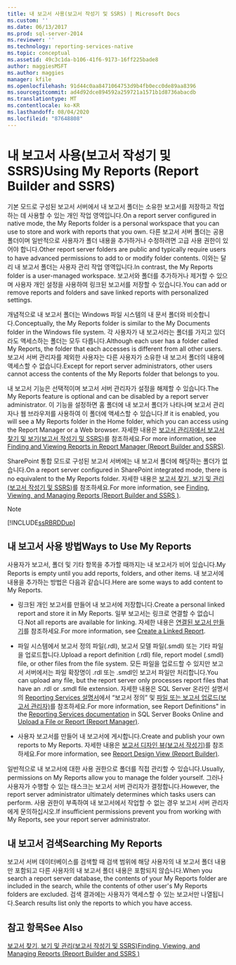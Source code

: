 ```yaml
---
title: 내 보고서 사용(보고서 작성기 및 SSRS) | Microsoft Docs
ms.custom: ''
ms.date: 06/13/2017
ms.prod: sql-server-2014
ms.reviewer: ''
ms.technology: reporting-services-native
ms.topic: conceptual
ms.assetid: 49c3c1da-b106-41f6-9173-16ff225bade8
author: maggiesMSFT
ms.author: maggies
manager: kfile
ms.openlocfilehash: 91d44c0aa8471064753d9b4fb0ecc0de89aa8396
ms.sourcegitcommit: ad4d92dce894592a259721a1571b1d8736abacdb
ms.translationtype: MT
ms.contentlocale: ko-KR
ms.lasthandoff: 08/04/2020
ms.locfileid: "87648808"
---
```

# <a name="using-my-reports-report-builder-and-ssrs"></a><span data-ttu-id="d6056-102">내 보고서 사용(보고서 작성기 및 SSRS)</span><span class="sxs-lookup"><span data-stu-id="d6056-102">Using My Reports (Report Builder and SSRS)</span></span>
  <span data-ttu-id="d6056-103">기본 모드로 구성된 보고서 서버에서 내 보고서 폴더는 소유한 보고서를 저장하고 작업하는 데 사용할 수 있는 개인 작업 영역입니다.</span><span class="sxs-lookup"><span data-stu-id="d6056-103">On a report server configured in native mode, the My Reports folder is a personal workspace that you can use to store and work with reports that you own.</span></span> <span data-ttu-id="d6056-104">다른 보고서 서버 폴더는 공용 폴더이며 일반적으로 사용자가 폴더 내용을 추가하거나 수정하려면 고급 사용 권한이 있어야 합니다.</span><span class="sxs-lookup"><span data-stu-id="d6056-104">Other report server folders are public and typically require users to have advanced permissions to add to or modify folder contents.</span></span> <span data-ttu-id="d6056-105">이와는 달리 내 보고서 폴더는 사용자 관리 작업 영역입니다.</span><span class="sxs-lookup"><span data-stu-id="d6056-105">In contrast, the My Reports folder is a user-managed workspace.</span></span> <span data-ttu-id="d6056-106">보고서와 폴더를 추가하거나 제거할 수 있으며 사용자 개인 설정을 사용하여 링크된 보고서를 저장할 수 있습니다.</span><span class="sxs-lookup"><span data-stu-id="d6056-106">You can add or remove reports and folders and save linked reports with personalized settings.</span></span>  
  
 <span data-ttu-id="d6056-107">개념적으로 내 보고서 폴더는 Windows 파일 시스템의 내 문서 폴더와 비슷합니다.</span><span class="sxs-lookup"><span data-stu-id="d6056-107">Conceptually, the My Reports folder is similar to the My Documents folder in the Windows file system.</span></span> <span data-ttu-id="d6056-108">각 사용자가 내 보고서라는 폴더를 가지고 있더라도 액세스하는 폴더는 모두 다릅니다.</span><span class="sxs-lookup"><span data-stu-id="d6056-108">Although each user has a folder called My Reports, the folder that each accesses is different from all other users.</span></span> <span data-ttu-id="d6056-109">보고서 서버 관리자를 제외한 사용자는 다른 사용자가 소유한 내 보고서 폴더의 내용에 액세스할 수 없습니다.</span><span class="sxs-lookup"><span data-stu-id="d6056-109">Except for report server administrators, other users cannot access the contents of the My Reports folder that belongs to you.</span></span>  
  
 <span data-ttu-id="d6056-110">내 보고서 기능은 선택적이며 보고서 서버 관리자가 설정을 해제할 수 있습니다.</span><span class="sxs-lookup"><span data-stu-id="d6056-110">The My Reports feature is optional and can be disabled by a report server administrator.</span></span> <span data-ttu-id="d6056-111">이 기능을 설정하면 홈 폴더에 내 보고서 폴더가 나타나며 보고서 관리자나 웹 브라우저를 사용하여 이 폴더에 액세스할 수 있습니다.</span><span class="sxs-lookup"><span data-stu-id="d6056-111">If it is enabled, you will see a My Reports folder in the Home folder, which you can access using the Report Manager or a Web browser.</span></span> <span data-ttu-id="d6056-112">자세한 내용은 [보고서 관리자에서 보고서 찾기 및 보기&#40;보고서 작성기 및 SSRS&#41;](finding-and-viewing-reports-in-the-web-portal-report-builder-and-ssrs.md)를 참조하세요.</span><span class="sxs-lookup"><span data-stu-id="d6056-112">For more information, see [Finding and Viewing Reports in Report Manager &#40;Report Builder and SSRS&#41;](finding-and-viewing-reports-in-the-web-portal-report-builder-and-ssrs.md).</span></span>  
  
 <span data-ttu-id="d6056-113">SharePoint 통합 모드로 구성된 보고서 서버에는 내 보고서 폴더에 해당하는 폴더가 없습니다.</span><span class="sxs-lookup"><span data-stu-id="d6056-113">On a report server configured in SharePoint integrated mode, there is no equivalent to the My Reports folder.</span></span> <span data-ttu-id="d6056-114">자세한 내용은 [보고서 찾기, 보기 및 관리&#40;보고서 작성기 및 SSRS&#41;](finding-viewing-and-managing-reports-report-builder-and-ssrs.md)를 참조하세요.</span><span class="sxs-lookup"><span data-stu-id="d6056-114">For more information, see [Finding, Viewing, and Managing Reports &#40;Report Builder and SSRS &#41;](finding-viewing-and-managing-reports-report-builder-and-ssrs.md).</span></span>  
  
> [!NOTE]  
>  [!INCLUDE[ssRBRDDup](../../includes/ssrbrddup-md.md)]  
  
## <a name="ways-to-use-my-reports"></a><span data-ttu-id="d6056-115">내 보고서 사용 방법</span><span class="sxs-lookup"><span data-stu-id="d6056-115">Ways to Use My Reports</span></span>  
 <span data-ttu-id="d6056-116">사용자가 보고서, 폴더 및 기타 항목을 추가할 때까지는 내 보고서가 비어 있습니다.</span><span class="sxs-lookup"><span data-stu-id="d6056-116">My Reports is empty until you add reports, folders, and other items.</span></span> <span data-ttu-id="d6056-117">내 보고서에 내용을 추가하는 방법은 다음과 같습니다.</span><span class="sxs-lookup"><span data-stu-id="d6056-117">Here are some ways to add content to My Reports.</span></span>  
  
-   <span data-ttu-id="d6056-118">링크된 개인 보고서를 만들어 내 보고서에 저장합니다.</span><span class="sxs-lookup"><span data-stu-id="d6056-118">Create a personal linked report and store it in My Reports.</span></span> <span data-ttu-id="d6056-119">일부 보고서는 링크로 연결할 수 없습니다.</span><span class="sxs-lookup"><span data-stu-id="d6056-119">Not all reports are available for linking.</span></span> <span data-ttu-id="d6056-120">자세한 내용은 [연결된 보고서 만들기](../reports/create-a-linked-report.md)를 참조하세요.</span><span class="sxs-lookup"><span data-stu-id="d6056-120">For more information, see [Create a Linked Report](../reports/create-a-linked-report.md).</span></span>  
  
-   <span data-ttu-id="d6056-121">파일 시스템에서 보고서 정의 파일(.rdl), 보고서 모델 파일(.smdl) 또는 기타 파일을 업로드합니다.</span><span class="sxs-lookup"><span data-stu-id="d6056-121">Upload a report definition (.rdl) file, report model (.smdl) file, or other files from the file system.</span></span> <span data-ttu-id="d6056-122">모든 파일을 업로드할 수 있지만 보고서 서버에서는 파일 확장명이 .rdl 또는 .smdl인 보고서 파일만 처리합니다.</span><span class="sxs-lookup"><span data-stu-id="d6056-122">You can upload any file, but the report server only processes report files that have an .rdl or .smdl file extension.</span></span> <span data-ttu-id="d6056-123">자세한 내용은 SQL Server 온라인 설명서의 [Reporting Services 설명서](https://go.microsoft.com/fwlink/?linkid=121312)에서 “보고서 정의” 및 [파일 또는 보고서 업로드&#40;보고서 관리자&#41;](../reports/upload-a-file-or-report-report-manager.md)를 참조하세요.</span><span class="sxs-lookup"><span data-stu-id="d6056-123">For more information, see Report Definitions" in the [Reporting Services documentation](https://go.microsoft.com/fwlink/?linkid=121312) in SQL Server Books Online and [Upload a File or Report &#40;Report Manager&#41;](../reports/upload-a-file-or-report-report-manager.md).</span></span>  
  
-   <span data-ttu-id="d6056-124">사용자 보고서를 만들어 내 보고서에 게시합니다.</span><span class="sxs-lookup"><span data-stu-id="d6056-124">Create and publish your own reports to My Reports.</span></span> <span data-ttu-id="d6056-125">자세한 내용은 [보고서 디자인 뷰&#40;보고서 작성기&#41;](report-design-view-report-builder.md)를 참조하세요.</span><span class="sxs-lookup"><span data-stu-id="d6056-125">For more information, see [Report Design View &#40;Report Builder&#41;](report-design-view-report-builder.md).</span></span>  
  
 <span data-ttu-id="d6056-126">일반적으로 내 보고서에 대한 사용 권한으로 폴더를 직접 관리할 수 있습니다.</span><span class="sxs-lookup"><span data-stu-id="d6056-126">Usually, permissions on My Reports allow you to manage the folder yourself.</span></span> <span data-ttu-id="d6056-127">그러나 사용자가 수행할 수 있는 태스크는 보고서 서버 관리자가 결정합니다.</span><span class="sxs-lookup"><span data-stu-id="d6056-127">However, the report server administrator ultimately determines which tasks users can perform.</span></span> <span data-ttu-id="d6056-128">사용 권한이 부족하여 내 보고서에서 작업할 수 없는 경우 보고서 서버 관리자에게 문의하십시오.</span><span class="sxs-lookup"><span data-stu-id="d6056-128">If insufficient permissions prevent you from working with My Reports, see your report server administrator.</span></span>  
  
## <a name="searching-my-reports"></a><span data-ttu-id="d6056-129">내 보고서 검색</span><span class="sxs-lookup"><span data-stu-id="d6056-129">Searching My Reports</span></span>  
 <span data-ttu-id="d6056-130">보고서 서버 데이터베이스를 검색할 때 검색 범위에 해당 사용자의 내 보고서 폴더 내용만 포함되고 다른 사용자의 내 보고서 폴더 내용은 포함되지 않습니다.</span><span class="sxs-lookup"><span data-stu-id="d6056-130">When you search a report server database, the contents of your My Reports folder are included in the search, while the contents of other user's My Reports folders are excluded.</span></span> <span data-ttu-id="d6056-131">검색 결과에는 사용자가 액세스할 수 있는 보고서만 나열됩니다.</span><span class="sxs-lookup"><span data-stu-id="d6056-131">Search results list only the reports to which you have access.</span></span>  
  
## <a name="see-also"></a><span data-ttu-id="d6056-132">참고 항목</span><span class="sxs-lookup"><span data-stu-id="d6056-132">See Also</span></span>  
 [<span data-ttu-id="d6056-133">보고서 찾기, 보기 및 관리&#40;보고서 작성기 및 SSRS&#41;</span><span class="sxs-lookup"><span data-stu-id="d6056-133">Finding, Viewing, and Managing Reports &#40;Report Builder and SSRS &#41;</span></span>](finding-viewing-and-managing-reports-report-builder-and-ssrs.md)  
  
  
